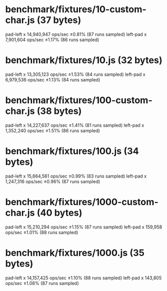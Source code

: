 # benchmark/fixtures/10-custom-char.js (37 bytes)
  pad-left x 14,940,947 ops/sec ±0.81% (87 runs sampled)
  left-pad x 7,901,604 ops/sec ±1.17% (86 runs sampled)

# benchmark/fixtures/10.js (32 bytes)
  pad-left x 13,305,123 ops/sec ±1.53% (84 runs sampled)
  left-pad x 6,979,536 ops/sec ±1.13% (84 runs sampled)

# benchmark/fixtures/100-custom-char.js (38 bytes)
  pad-left x 14,227,637 ops/sec ±1.41% (81 runs sampled)
  left-pad x 1,352,240 ops/sec ±1.51% (86 runs sampled)

# benchmark/fixtures/100.js (34 bytes)
  pad-left x 15,664,561 ops/sec ±0.99% (83 runs sampled)
  left-pad x 1,247,316 ops/sec ±0.96% (87 runs sampled)

# benchmark/fixtures/1000-custom-char.js (40 bytes)
  pad-left x 15,210,294 ops/sec ±1.15% (87 runs sampled)
  left-pad x 159,958 ops/sec ±1.01% (88 runs sampled)

# benchmark/fixtures/1000.js (35 bytes)
  pad-left x 14,157,425 ops/sec ±1.10% (88 runs sampled)
  left-pad x 143,805 ops/sec ±1.08% (87 runs sampled)